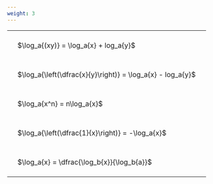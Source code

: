 ```yaml
---
weight: 3
---
```


<style type="text/css">
#T_4718c th.col_heading {
  text-align: left;
  font-size: 1em;
}
#T_4718c td {
  text-align: left;
  font-size: 1em;
  padding: 1.5em;
}
</style>
<table id="T_4718c">
  <thead>
  </thead>
  <tbody>
    <tr>
      <td id="T_4718c_row0_col0" class="data row0 col0" >$\log_a{(xy)} = \log_a{x} + log_a{y}$</td>
    </tr>
    <tr>
      <td id="T_4718c_row1_col0" class="data row1 col0" >$\log_a{\left(\dfrac{x}{y}\right)} = \log_a{x} - log_a{y}$</td>
    </tr>
    <tr>
      <td id="T_4718c_row2_col0" class="data row2 col0" >$\log_a{x^n} = n\log_a{x}$</td>
    </tr>
    <tr>
      <td id="T_4718c_row3_col0" class="data row3 col0" >$\log_a{\left(\dfrac{1}{x}\right)} = -\log_a{x}$</td>
    </tr>
    <tr>
      <td id="T_4718c_row4_col0" class="data row4 col0" >$\log_a{x} = \dfrac{\log_b{x}}{\log_b{a}}$</td>
    </tr>
  </tbody>
</table>
